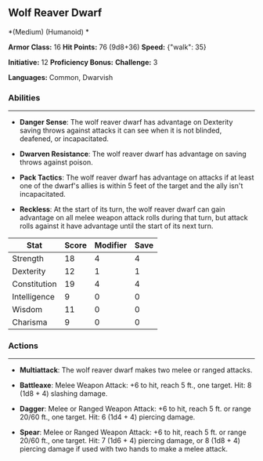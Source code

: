 ## Wolf Reaver Dwarf
*(Medium) (Humanoid) *

**Armor Class:** 16
**Hit Points:** 76 (9d8+36)
**Speed:** {"walk": 35}

**Initiative:** 12
**Proficiency Bonus:**
**Challenge:** 3

**Languages:** Common, Dwarvish

### Abilities
 --- 
- **Danger Sense**: The wolf reaver dwarf has advantage on Dexterity saving throws against attacks it can see when it is not blinded, deafened, or incapacitated.

- **Dwarven Resistance**: The wolf reaver dwarf has advantage on saving throws against poison.

- **Pack Tactics**: The wolf reaver dwarf has advantage on attacks if at least one of the dwarf's allies is within 5 feet of the target and the ally isn't incapacitated.

- **Reckless**: At the start of its turn, the wolf reaver dwarf can gain advantage on all melee weapon attack rolls during that turn, but attack rolls against it have advantage until the start of its next turn.



| Stat | Score | Modifier | Save |
| ---- | ---- | ---- | ---- |
| Strength | 18 | 4 | 4 |
| Dexterity | 12 | 1 | 1 |
| Constitution | 19 | 4 | 4 |
| Intelligence | 9 | 0 | 0 |
| Wisdom | 11 | 0 | 0 |
| Charisma | 9 | 0 | 0 |

### Actions
 --- 
- **Multiattack**: The wolf reaver dwarf makes two melee or ranged attacks.

- **Battleaxe**: Melee Weapon Attack: +6 to hit, reach 5 ft., one target. Hit: 8 (1d8 + 4) slashing damage.

- **Dagger**: Melee or Ranged Weapon Attack: +6 to hit, reach 5 ft. or range 20/60 ft., one target. Hit: 6 (1d4 + 4) piercing damage.

- **Spear**: Melee or Ranged Weapon Attack: +6 to hit, reach 5 ft. or range 20/60 ft., one target. Hit: 7 (1d6 + 4) piercing damage, or 8 (1d8 + 4) piercing damage if used with two hands to make a melee attack.

